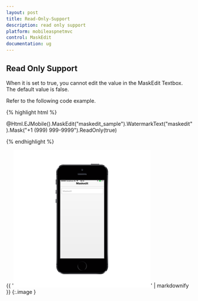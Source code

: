 ```yaml
---
layout: post
title: Read-Only-Support
description: read only support
platform: mobileaspnetmvc
control: MaskEdit
documentation: ug
---
```


## Read Only Support

When it is set to true, you cannot edit the value in the MaskEdit Textbox. The default value is false.

Refer to the following code example.

{% highlight html %}



@Html.EJMobile().MaskEdit("maskedit_sample").WatermarkText("maskedit").Mask("+1 (999) 999-9999").ReadOnly(true)





{% endhighlight %}



{{ '![D:/Final Doc/mockup/IMG_0524_iphone5s_spacegrey_portrait.png](Read-Only-Support_images/Read-Only-Support_img1.png)' | markdownify }}
{:.image }


